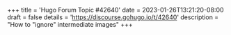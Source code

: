 +++
title = 'Hugo Forum Topic #42640'
date = 2023-01-26T13:21:20-08:00
draft = false
details = 'https://discourse.gohugo.io/t/42640'
description = "How to "ignore" intermediate images"
+++
